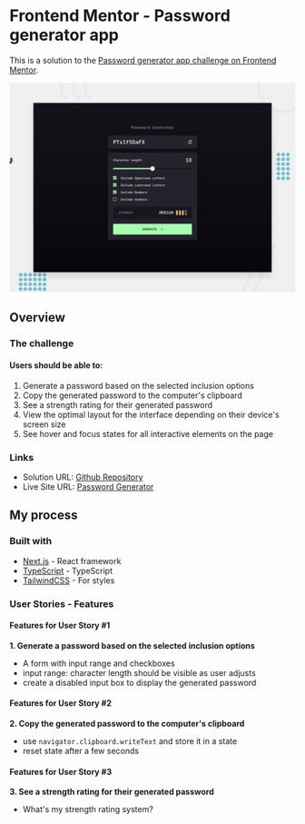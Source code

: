 # Frontend Mentor - Password generator app

This is a solution to the [Password generator app challenge on Frontend Mentor](https://www.frontendmentor.io/challenges/password-generator-app-Mr8CLycqjh).

![Design preview for the Password generator app coding challenge](./preview.jpg)

## Overview

### The challenge

#### Users should be able to:
1. Generate a password based on the selected inclusion options
2. Copy the generated password to the computer's clipboard
3. See a strength rating for their generated password
4. View the optimal layout for the interface depending on their device's screen size
5. See hover and focus states for all interactive elements on the page

### Links

- Solution URL: [Github Repository](https://github.com/yyunix/frontendmentor-solutions/tree/master/intermediate/password-generator-app)
- Live Site URL: [Password Generator](https://password-generator-yyunix36.vercel.app/)

## My process

### Built with

- [Next.js](https://nextjs.org/) - React framework
- [TypeScript](https://www.typescriptlang.org/) - TypeScript
- [TailwindCSS](https://tailwindcss.com/) - For styles

### User Stories - Features

#### Features for User Story #1
**1. Generate a password based on the selected inclusion options**
- A form with input range and checkboxes 
- input range: character length should be visible as user adjusts
- create a disabled input box to display the generated password
 
#### Features for User Story #2
**2. Copy the generated password to the computer's clipboard**
- use `navigator.clipboard.writeText` and store it in a state
- reset state after a few seconds

#### Features for User Story #3
**3. See a strength rating for their generated password**
- What's my strength rating system?
